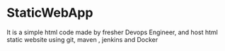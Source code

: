 # StaticWebApp
It is a simple html code  made by fresher Devops Engineer, and host html static website using git, maven , jenkins  and Docker
